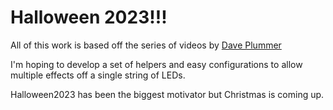 # Halloween 2023!!!

All of this work is based off the series of videos by [Dave Plummer](https://www.youtube.com/watch?v=1hYmpztMQe0&list=PLF2KJ6Gy3cZ7ynsp8s4tnqEFmY15CKhmH)

I'm hoping to develop a set of helpers and easy configurations to allow multiple effects off a single string of LEDs.

Halloween2023 has been the biggest motivator but Christmas is coming up.